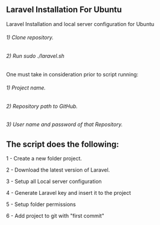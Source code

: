 ## Laravel Installation For Ubuntu 

Laravel Installation and local server configuration for Ubuntu 

###### 1) Clone repository.
###### 2) Run sudo ./laravel.sh

One must take in consideration prior to script running:
###### 1) Project name.
###### 2) Repository path to GitHub.
###### 3) User name and password of that Repository.

## The script does the following:

1 - Create a new folder project. 

2 - Download the latest version of Laravel. 

3 - Setup all Local server configuration 

4 - Generate Laravel key and insert it to the project

5 - Setup folder permissions

6 - Add project to git with "first commit"
